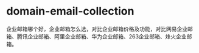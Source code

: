# domain-email-collection
企业邮箱哪个好，企业邮箱怎么选，对比企业邮箱价格及功能，对比网易企业邮箱、腾讯企业邮箱、阿里企业邮箱、华为企业邮箱、263企业邮箱、烽火企业邮箱。
